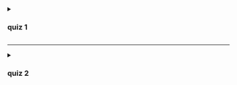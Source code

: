 <details>

   <summary><h3> quiz 1 </h3></summary>

   - ![](./imgs/1-1.png)
   - ![](./imgs/1-2.png)
   - ![](./imgs/1-3.png)
   - ![](./imgs/1-4.png)
   - ![](./imgs/1-5.png)
   - ![](./imgs/1-6.png)
   - ![](./imgs/1-7.png)

</details>

___

<details>

   <summary><h3> quiz 2 </h3></summary>

- ![](./imgs/2-1.png)
- ![](./imgs/2-2.png)
- ![](./imgs/2-3.png)
- ![](./imgs/2-4.png)

</details>
